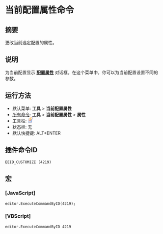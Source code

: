 # 当前配置属性命令

## 摘要

更改当前选定配置的属性。

## 说明

为当前配置显示 **[配置属性](../../dlg/properties/index)** 对话框。在这个菜单中，你可以为当前配置设置不同的参数。

## 运行方法

- 默认菜单: **工具** \> **当前配置属性**
- [所有命令](all_commands): **工具** >
**当前配置属性** \> **属性**
- 工具栏: ![](../../images/properties.png)
- 状态栏: 无
- 默认快捷键: ALT+ENTER

## 插件命令ID

```
EEID_CUSTOMIZE (4219)
```

## 宏

### \[JavaScript\]

```
editor.ExecuteCommandByID(4219);
```

### \[VBScript\]

```
editor.ExecuteCommandByID 4219
```
